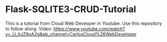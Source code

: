 # Flask-SQLITE3-CRUD-Tutorial
This is a tutorial from Cloud Web Deveoper in Youtube.  Use this repository to follow along.
Video: https://www.youtube.com/watch?v=_U_hJZ9uA2g&ab_channel=CarlosCloud%26WebDeveloper
